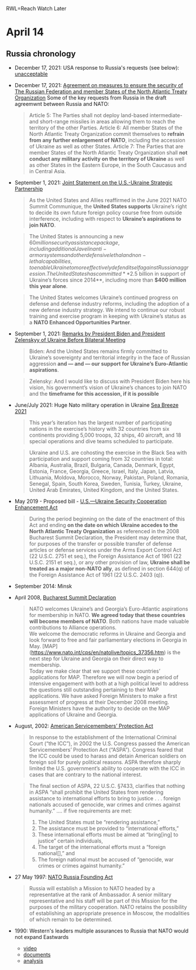 RWL=Reach Watch Later

# April 14

## Russia chronology

- December 17, 2021: USA response to Russia's requests (see below): [unacceptable](https://www.rferl.org/a/nato-russia-security-guarantees/31614168.html) 

- December 17, 2021: [Agreement on measures to ensure the security of The Russian Federation and member States of the North Atlantic Treaty Organization](https://www.mid.ru/ru/detail-material-page/1790803/?lang=en)
     Some of the key requests from Russia in the draft agreemwnt between Russia and NATO:

     > Article 5: The Parties shall not deploy land-based intermediate- and short-range missiles in areas 
     > allowing them to reach the territory of the other Parties.
     > Article 6: All member States of the North Atlantic Treaty Organization commit themselves to **refrain 
     > from any further enlargement of NATO**, including the accession of Ukraine as well as other States.
     > Article 7: The Parties that are member States of the North Atlantic Treaty Organization shall **not conduct any 
     > military activity on the territory of Ukraine** as well as other States in the Eastern Europe, in the South Caucasus and in Central Asia.

- September 1, 2021: [Joint Statement on the U.S.-Ukraine Strategic Partnership](https://www.whitehouse.gov/briefing-room/statements-releases/2021/09/01/joint-statement-on-the-u-s-ukraine-strategic-partnership/)

     > As the United States and Allies reaffirmed in the June 2021 NATO Summit Communique, 
     > the **United States supports** Ukraine’s right to decide its own future foreign policy 
     > course free from outside interference, including with respect to **Ukraine’s aspirations to join NATO**.

     > The United States is announcing a new $60 million security assistance package, including additional 
     > Javelin anti-armor systems and other defensive lethal and non-lethal capabilities, to enable Ukraine to more 
     > effectively defend itself against Russian aggression. The United States has committed **$2.5 billion 
     > in support of Ukraine’s forces since 2014**, including more than **$400 million this year alone**.

     > The United States welcomes Ukraine’s continued progress on defense and defense industry reforms, 
     > including the adoption of a new defense industry strategy.  We intend to continue our robust 
     > training and exercise program in keeping with Ukraine’s status as a **NATO Enhanced Opportunities Partner**.


- September 1, 2021: [Remarks by President Biden and President Zelenskyy of Ukraine Before Bilateral Meeting](https://www.whitehouse.gov/briefing-room/speeches-remarks/2021/09/01/remarks-by-president-biden-and-president-zelenskyy-of-ukraine-before-bilateral-meeting/)
     > Biden: And the United States remains firmly committed to Ukraine’s sovereignty and territorial integrity 
     > in the face of Russian aggression **and — and — our support for Ukraine’s Euro-Atlantic aspirations**.

     > Zelensky: And I would like to discuss with President Biden here his vision, his government’s vision of Ukraine’s 
     > chances to join NATO and the **timeframe for this accession, if it is possible**

- June/July 2021: Huge Nato military operation in Ukraine [Sea Breeze 2021](https://www.navy.mil/Press-Office/News-Stories/article/2664699/us-sixth-fleet-announces-sea-breeze-2021-participation/)
     
     > This year’s iteration has the largest number of participating nations in the exercise’s history with 32 countries 
     > from six continents providing 5,000 troops, 32 ships, 40 aircraft, and 18 special operations and dive teams 
     > scheduled to participate.

     > Ukraine and U.S. are cohosting the exercise in the Black Sea with participation and support coming from 32 countries 
     > in total: Albania, Australia, Brazil, Bulgaria, Canada, Denmark, Egypt, Estonia, France, Georgia, Greece, Israel, Italy, 
     > Japan, Latvia, Lithuania, Moldova, Morocco, Norway, Pakistan, Poland, Romania, Senegal, Spain, South Korea, Sweden, 
     > Tunisia, Turkey, Ukraine, United Arab Emirates, United Kingdom, and the United States.

- May 2019 - Proposed bill - [U.S.—Ukraine Security Cooperation Enhancement Act](https://www.congress.gov/bill/116th-congress/house-bill/3047/text?r=1)

     > During the period beginning on the date of the enactment of this Act and ending **on the date on which Ukraine accedes 
     > to the North Atlantic Treaty Organization** as referenced in the 2008 Bucharest Summit Declaration, the President may determine that, 
     > for purposes of the transfer or possible transfer of defense articles or defense services under the Arms Export Control Act 
     > (22 U.S.C. 2751 et seq.), the Foreign Assistance Act of 1961 (22 U.S.C. 2151 et seq.), or any other provision of law, 
     > **Ukraine shall be treated as a major non-NATO ally**, as defined in section 644(q) of the Foreign Assistance 
     > Act of 1961 (22 U.S.C. 2403 (q)).

- September 2014: Minsk 

- April 2008, [Bucharest Summit Declaration](https://www.nato.int/cps/en/natolive/official_texts_8443.htm)

     > NATO welcomes Ukraine’s and Georgia’s Euro-Atlantic aspirations for membership in NATO.  **We agreed today that these 
     > countries will become members of NATO**.  Both nations have made valuable contributions to Alliance operations.  
     > We welcome the democratic reforms in Ukraine and Georgia and look forward to free and fair parliamentary elections in Georgia in May. [MAP]         
     > (https://www.nato.int/cps/en/natolive/topics_37356.htm) is the next step for Ukraine and Georgia on their direct way to membership.  
     > Today we make clear that we support these countries’ applications for MAP.  Therefore we will now begin a period of 
     > intensive engagement with both at a high political level to address the questions still outstanding pertaining to their 
     > MAP applications.  We have asked Foreign Ministers to make a first assessment of progress at their December 2008 meeting.  
     > Foreign Ministers have the authority to decide on the MAP applications of Ukraine and Georgia.

- August, 2002: [American Servicemembers’ Protection Act](https://law.stanford.edu/publications/the-american-servicemembers-protection-act-pathways-to-and-constraints-on-u-s-cooperation-with-the-international-criminal-court/)
     > In response to the establishment of the International Criminal Court (“the ICC”), in 2002 the U.S. Congress passed 
     > the American Servicemembers’ Protection Act (“ASPA”). Congress feared that the ICC could be used to harass and 
     > detain American soldiers on foreign soil for purely political reasons. ASPA therefore sharply limited the U.S. government’s 
     > ability to cooperate with the ICC in cases that are contrary to the national interest.

     > The final section of ASPA, 22 U.S.C. §7433, clarifies that nothing in ASPA “shall prohibit the United States from 
     > rendering assistance to international efforts to bring to justice . . . foreign nationals accused of genocide, war crimes and 
     > crimes against humanity.” .... if five requirements are met:
     > 1. The United States must be “rendering assistance,”
     > 2. The assistance must be provided to “international efforts,”
     > 3. These international efforts must be aimed at “bring[ing] to justice” certain individuals,
     > 4. The target of the international efforts must a “foreign national[],” and
     > 5. The foreign national must be accused of “genocide, war crimes or crimes against humanity.”


- 27 May 1997: [NATO Russia Founding Act](https://www.nato.int/cps/cn/natohq/official_texts_25468.htm)
     > Russia will establish a Mission to NATO headed by a representative at the rank of Ambassador. 
     > A senior military representative and his staff will be part of this Mission for the purposes 
     > of the military cooperation. NATO retains the possibility of establishing an appropriate presence in 
     > Moscow, the modalities of which remain to be determined.

- 1990: Western's leaders multiple assurances to Russia that NATO would not expand Eastwards 
     -   [video](https://www.youtube.com/watch?v=4sKI3XvvCUU)
     -   [documents](https://nsarchive.gwu.edu/briefing-book/russia-programs/2017-12-12/nato-expansion-what-gorbachev-heard-western-leaders-early)
     -   [analysis](http://www.sscnet.ucla.edu/polisci/faculty/trachtenberg/cv/1990.pdf)
